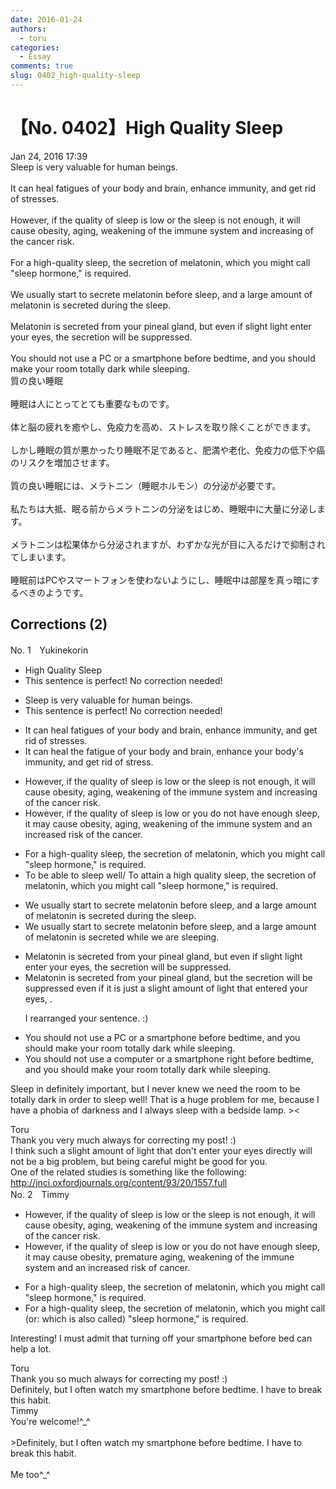 ```yaml
---
date: 2016-01-24
authors:
  - toru
categories:
  - Essay
comments: true
slug: 0402_high-quality-sleep
---
```


# 【No. 0402】High Quality Sleep
<div class="date">Jan 24, 2016 17:39</div>
<div id="post"><div id="body_show_ori">
Sleep is very valuable for human beings.<br/><br/>It can heal fatigues of your body and brain, enhance immunity, and get rid of stresses.<br/><br/>However, if the quality of sleep is low or the sleep is not enough, it will cause obesity, aging, weakening of the immune system and increasing of the cancer risk.<br/><br/>For a high-quality sleep, the secretion of melatonin, which you might call "sleep hormone," is required.<br/><br/>We usually start to secrete melatonin before sleep, and a large amount of melatonin is secreted during the sleep.<br/><br/>Melatonin is secreted from your pineal gland, but even if slight light enter your eyes, the secretion will be suppressed.<br/><br/>You should not use a PC or a smartphone before bedtime, and you should make your room totally dark while sleeping.
</div></div>

<!-- more -->

<div id="post_ja"><div id="body_show_mo">
質の良い睡眠<br/><br/>睡眠は人にとってとても重要なものです。<br/><br/>体と脳の疲れを癒やし、免疫力を高め、ストレスを取り除くことができます。<br/><br/>しかし睡眠の質が悪かったり睡眠不足であると、肥満や老化、免疫力の低下や癌のリスクを増加させます。<br/><br/>質の良い睡眠には、メラトニン（睡眠ホルモン）の分泌が必要です。<br/><br/>私たちは大抵、眠る前からメラトニンの分泌をはじめ、睡眠中に大量に分泌します。<br/><br/>メラトニンは松果体から分泌されますが、わずかな光が目に入るだけで抑制されてしまいます。<br/><br/>睡眠前はPCやスマートフォンを使わないようにし、睡眠中は部屋を真っ暗にするべきのようです。
</div></div>

## Corrections (2)
<div id="block"><div class="first_name"> No. 1　<span class="just_name">Yukinekorin</span></div><div id="block2">
<ul class="correction_field">
<li class="incorrect">High Quality Sleep</li>
<li class="corrected perfect">This sentence is perfect! No correction needed!</li>
</ul>
<ul class="correction_field">
<li class="incorrect">Sleep is very valuable for human beings.</li>
<li class="corrected perfect">This sentence is perfect! No correction needed!</li>
</ul>
<ul class="correction_field">
<li class="incorrect">It can heal fatigues of your body and brain, enhance immunity, and get rid of stresses.</li>
<li class="corrected correct">
It can heal <span class="f_blue">the fatigue </span>of your body and brain, enhance <span class="f_blue">your body's </span>immunity, and get rid of <span class="f_blue">stress</span>.
</li>
</ul>
<ul class="correction_field">
<li class="incorrect">However, if the quality of sleep is low or the sleep is not enough, it will cause obesity, aging, weakening of the immune system and increasing of the cancer risk.</li>
<li class="corrected correct">
However, if the quality of sleep is low or <span class="f_blue">you do not have enough sleep</span>, it <span class="f_blue">may cause</span> obesity, aging, weakening of the immune system and <span class="f_blue">an increased risk </span>of the cancer.
</li>
</ul>
<ul class="correction_field">
<li class="incorrect">For a high-quality sleep, the secretion of melatonin, which you might call "sleep hormone," is required.</li>
<li class="corrected correct">
<span class="f_blue">To be able to sleep well/ To attain a high quality sleep</span>, the secretion of melatonin, which you might call "sleep hormone," is required.
</li>
</ul>
<ul class="correction_field">
<li class="incorrect">We usually start to secrete melatonin before sleep, and a large amount of melatonin is secreted during the sleep.</li>
<li class="corrected correct">
We usually start to secrete melatonin before sleep, and a large amount of melatonin is secreted <span class="f_blue">while we are sleeping</span>.
</li>
</ul>
<ul class="correction_field">
<li class="incorrect">Melatonin is secreted from your pineal gland, but even if slight light enter your eyes, the secretion will be suppressed.</li>
<li class="corrected correct">
Melatonin is secreted from your pineal gland, but the secretion will be suppressed even if <span class="f_blue">it is just a slight amount of light that entered </span>your eyes, .
<p class="correction_comment">I rearranged your sentence. :)</p>
</li>
</ul>
<ul class="correction_field">
<li class="incorrect">You should not use a PC or a smartphone before bedtime, and you should make your room totally dark while sleeping.</li>
<li class="corrected correct">
You should not use a <span class="f_blue">computer </span>or a smartphone <span class="f_blue">right </span>before bedtime, and you should make your room totally dark while sleeping.
</li>
</ul>
<p class="comment_small">
 Sleep in definitely important, but I never knew we need the room to be totally dark in order to sleep well! That is a huge problem for me, because I have a phobia of darkness and I always sleep with a bedside lamp. &gt;&lt;
</p>

</div><div class="name"><span class="just_name">Toru</span><br>
Thank you very much always for correcting my post! :)<br/>I think such a slight amount of light that don't enter your eyes directly will not be a big problem, but being careful might be good for you.<br/>One of the related studies is something like the following:<br/><a href="http://jnci.oxfordjournals.org/content/93/20/1557.full" target="_blank">http://jnci.oxfordjournals.org/content/93/20/1557.full</a>
</div>
</div>
<div id="block"><div class="first_name"> No. 2　<span class="just_name">Timmy</span></div><div id="block2">
<ul class="correction_field">
<li class="incorrect">However, if the quality of sleep is low or the sleep is not enough, it will cause obesity, aging, weakening of the immune system and increasing of the cancer risk.</li>
<li class="corrected correct">
However, if the quality of sleep is low or you do not have enough sleep, it may cause obesity, <span class="f_blue">premature </span>aging, weakening of the immune system and an increased risk of cancer.
</li>
</ul>
<ul class="correction_field">
<li class="incorrect">For a high-quality sleep, the secretion of melatonin, which you might call "sleep hormone," is required.</li>
<li class="corrected correct">
For a high-quality sleep, the secretion of melatonin, which you might call (or: <span class="f_blue">which is also called</span>) "sleep hormone," is required.
</li>
</ul>
<p class="comment_small">
 Interesting! I must admit that turning off your smartphone before bed can help a lot.
</p>

</div><div class="name"><span class="just_name">Toru</span><br>
Thank you so much always for correcting my post! :)<br/>Definitely, but I often watch my smartphone before bedtime. I have to break this habit.
</div>
<div class="name"><span class="just_name">Timmy</span><br>
You're welcome!^_^<br/><br/>&gt;Definitely, but I often watch my smartphone before bedtime. I have to break this habit.<br/><br/>Me too^_^
</div>
</div>
